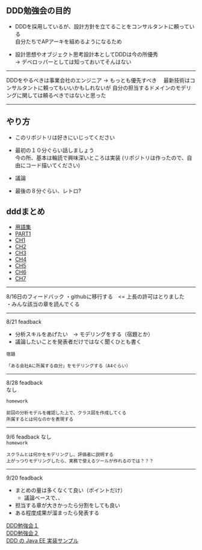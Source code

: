 ## DDD勉強会の目的
* DDDを採用しているが、設計方針を立てることをコンサルタントに頼っている    
自分たちでAPアーキを組めるようになるため  

* 設計思想やオブジェクト思考設計本としてDDDは今の所優秀  
-> デベロッパーとしては知っておいてそんはない

---
DDDをやるべきは事業会社のエンジニア → もっとも優先すべき　
最新技術はコンサルタントに頼ってもいいかもしれないが
自分の担当するドメインのモデリングに関しては頼るべきではないと思った  

---

## やり方
* このリポジトリは好きにいじってください
* 最初の１０分ぐらい話しましょう  
   今の所、基本は輪読で興味深いところは実装
(リポジトリは作ったので、自由にコード描いてください)

* 議論

* 最後の８分ぐらい、レトロ?

## dddまとめ
* [用語集](./document/glossary.md)
* [PART1](./document/part1/part1.md)
* [CH1](./document/part1/ch1.md)
* [CH2](./document/part1/ch2.md)
* [CH3](./document/part1/ch3.md)
* [CH4](./document/part2/ch4.md)
* [CH5](./document/part2/ch5.md)
* [CH6](./document/part2/ch6.md)
* [CH7](./document/part2/ch7.md)

---

8/16日のフィードバック
・githubに移行する　<= 上長の許可はとりました  
・みんな該当の章を読んでくる

---

8/21 feadback
* 分析スキルをあげたい　→ モデリングをする（宿題とか）
* 議論したいことを発表者だけではなく聞くひとも書く

`宿題`
```
「ある会社Aに所属する自分」をモデリングする（A4ぐらい）
```

---
8/28 feadback  
なし

`homework`
```
前回の分析モデルを確認した上で、クラス図を作成してくる
所属するとは何なのかを表現する
```

---
9/6 feadback
なし  
`homework`
```
スクラムとは何かをモデリングし、評価者に説明する
上がっつりモデリングしたら、実務で使えるツールが作れるのでは？？？
```

---
9/20 feadback
* まとめの量は多くなくて良い（ポイントだけ）
    * 議論ベースで、、
* 担当する章が大きかったら分割をしても良い
* ある程度成果が溜まったら発表する

[DDD勉強会１](https://moznion.hatenadiary.com/entry/2017/08/31/190458)  
[DDD勉強会２](https://developer.hatenastaff.com/entry/2015/08/20/170300)  
[DDD の Java EE 実装サンプル](https://qiita.com/opengl-8080/items/4f8938c65d8a2b7e50d0)
